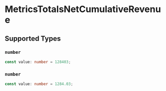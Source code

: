 # MetricsTotalsNetCumulativeRevenue


## Supported Types

### `number`

```typescript
const value: number = 128403;
```

### `number`

```typescript
const value: number = 1284.03;
```

